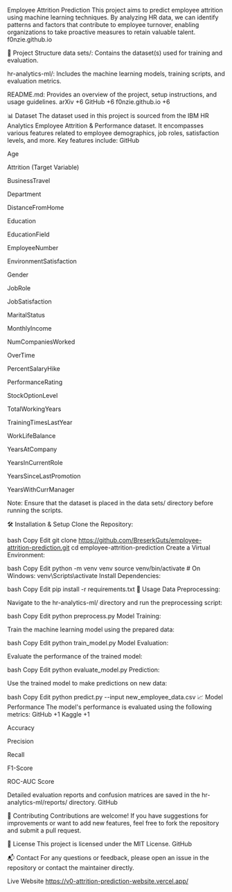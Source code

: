 Employee Attrition Prediction
This project aims to predict employee attrition using machine learning techniques. By analyzing HR data, we can identify patterns and factors that contribute to employee turnover, enabling organizations to take proactive measures to retain valuable talent.
f0nzie.github.io

📂 Project Structure
data sets/: Contains the dataset(s) used for training and evaluation.

hr-analytics-ml/: Includes the machine learning models, training scripts, and evaluation metrics.

README.md: Provides an overview of the project, setup instructions, and usage guidelines.
arXiv
+6
GitHub
+6
f0nzie.github.io
+6

📊 Dataset
The dataset used in this project is sourced from the IBM HR Analytics Employee Attrition & Performance dataset. It encompasses various features related to employee demographics, job roles, satisfaction levels, and more. Key features include:
GitHub

Age

Attrition (Target Variable)

BusinessTravel

Department

DistanceFromHome

Education

EducationField

EmployeeNumber

EnvironmentSatisfaction

Gender

JobRole

JobSatisfaction

MaritalStatus

MonthlyIncome

NumCompaniesWorked

OverTime

PercentSalaryHike

PerformanceRating

StockOptionLevel

TotalWorkingYears

TrainingTimesLastYear

WorkLifeBalance

YearsAtCompany

YearsInCurrentRole

YearsSinceLastPromotion

YearsWithCurrManager

Note: Ensure that the dataset is placed in the data sets/ directory before running the scripts.

🛠️ Installation & Setup
Clone the Repository:

bash
Copy
Edit
git clone https://github.com/BreserkGuts/employee-attrition-prediction.git
cd employee-attrition-prediction
Create a Virtual Environment:

bash
Copy
Edit
python -m venv venv
source venv/bin/activate  # On Windows: venv\Scripts\activate
Install Dependencies:

bash
Copy
Edit
pip install -r requirements.txt
🚀 Usage
Data Preprocessing:

Navigate to the hr-analytics-ml/ directory and run the preprocessing script:

bash
Copy
Edit
python preprocess.py
Model Training:

Train the machine learning model using the prepared data:

bash
Copy
Edit
python train_model.py
Model Evaluation:

Evaluate the performance of the trained model:

bash
Copy
Edit
python evaluate_model.py
Prediction:

Use the trained model to make predictions on new data:

bash
Copy
Edit
python predict.py --input new_employee_data.csv
📈 Model Performance
The model's performance is evaluated using the following metrics:
GitHub
+1
Kaggle
+1

Accuracy

Precision

Recall

F1-Score

ROC-AUC Score

Detailed evaluation reports and confusion matrices are saved in the hr-analytics-ml/reports/ directory.
GitHub

🤝 Contributing
Contributions are welcome! If you have suggestions for improvements or want to add new features, feel free to fork the repository and submit a pull request.

📄 License
This project is licensed under the MIT License.
GitHub

📬 Contact
For any questions or feedback, please open an issue in the repository or contact the maintainer directly.

Live Website
https://v0-attrition-prediction-website.vercel.app/

